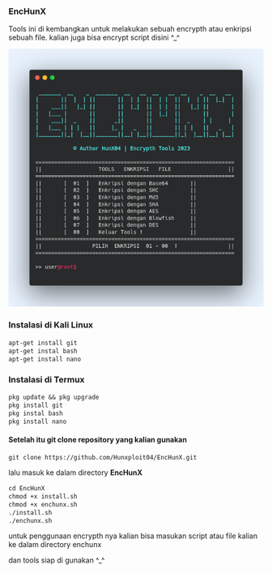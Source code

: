 ### EncHunX
Tools ini di kembangkan untuk melakukan sebuah encrypth atau enkripsi sebuah file. 
kalian juga bisa encrypt script disini ^_^

<img src="https://github.com/Hunxploit04/EncHunX/blob/main/carbon%20(1).png">

### Instalasi di Kali Linux
```
apt-get install git
apt-get instal bash
apt-get install nano 
```
### Instalasi di Termux
```
pkg update && pkg upgrade
pkg install git
pkg instal bash
pkg install nano 
```

#### Setelah itu git clone repository yang kalian gunakan
```
git clone https://github.com/Hunxploit04/EncHunX.git
```

lalu masuk ke dalam directory **EncHunX**
```
cd EncHunX
chmod +x install.sh 
chmod +x enchunx.sh
./install.sh
./enchunx.sh
```
untuk penggunaan encrypth nya kalian bisa masukan script atau file kalian ke dalam directory enchunx 

dan tools siap di gunakan ^_^
